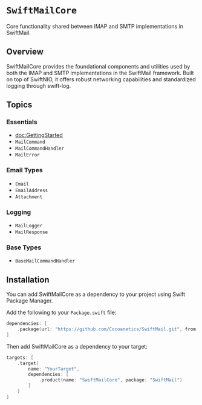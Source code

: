 # ``SwiftMailCore``

Core functionality shared between IMAP and SMTP implementations in SwiftMail.

## Overview

SwiftMailCore provides the foundational components and utilities used by both the IMAP and SMTP implementations in the SwiftMail framework. Built on top of SwiftNIO, it offers robust networking capabilities and standardized logging through swift-log.

## Topics

### Essentials

- <doc:GettingStarted>
- ``MailCommand``
- ``MailCommandHandler``
- ``MailError``

### Email Types

- ``Email``
- ``EmailAddress``
- ``Attachment``

### Logging

- ``MailLogger``
- ``MailResponse``

### Base Types

- ``BaseMailCommandHandler``

## Installation

You can add SwiftMailCore as a dependency to your project using Swift Package Manager.

Add the following to your `Package.swift` file:

```swift
dependencies: [
    .package(url: "https://github.com/Cocoanetics/SwiftMail.git", from: "1.0.0")
]
```

Then add SwiftMailCore as a dependency to your target:

```swift
targets: [
    .target(
        name: "YourTarget",
        dependencies: [
            .product(name: "SwiftMailCore", package: "SwiftMail")
        ]
    )
]
``` 